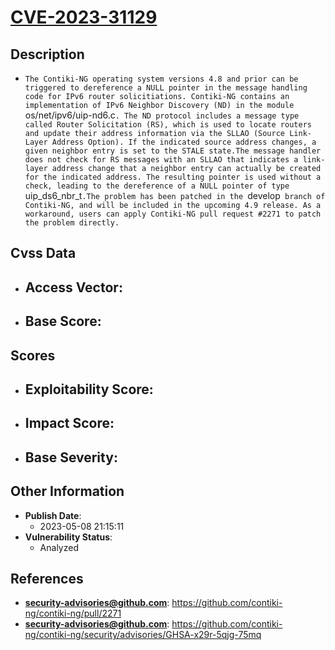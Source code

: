 
# [CVE-2023-31129](https://cve.mitre.org/cgi-bin/cvename.cgi?name=CVE-2023-31129)

## Description

- `The Contiki-NG operating system versions 4.8 and prior can be triggered to dereference a NULL pointer in the message handling code for IPv6 router solicitiations. Contiki-NG contains an implementation of IPv6 Neighbor Discovery (ND) in the module `os/net/ipv6/uip-nd6.c`. The ND protocol includes a message type called Router Solicitation (RS), which is used to locate routers and update their address information via the SLLAO (Source Link-Layer Address Option). If the indicated source address changes, a given neighbor entry is set to the STALE state.The message handler does not check for RS messages with an SLLAO that indicates a link-layer address change that a neighbor entry can actually be created for the indicated address. The resulting pointer is used without a check, leading to the dereference of a NULL pointer of type `uip_ds6_nbr_t`.The problem has been patched in the `develop` branch of Contiki-NG, and will be included in the upcoming 4.9 release. As a workaround, users can apply Contiki-NG pull request #2271 to patch the problem directly.`

## Cvss Data

- **Access Vector**:
  - 
- **Base Score**:
  - 

## Scores

- **Exploitability Score**:
  - 
- **Impact Score**:
  - 
- **Base Severity**:
  - 

## Other Information

- **Publish Date**:
  - 2023-05-08 21:15:11
- **Vulnerability Status**:
  - Analyzed

## References

- **security-advisories@github.com**: https://github.com/contiki-ng/contiki-ng/pull/2271
- **security-advisories@github.com**: https://github.com/contiki-ng/contiki-ng/security/advisories/GHSA-x29r-5qjg-75mq
